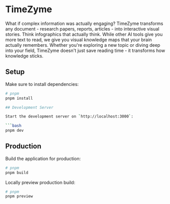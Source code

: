 # TimeZyme

What if complex information was actually engaging? TimeZyme transforms any document - research papers, reports, articles - into interactive visual stories. Think infographics that actually think. While other AI tools give you more text to read, we give you visual knowledge maps that your brain actually remembers. Whether you're exploring a new topic or diving deep into your field, TimeZyme doesn't just save reading time - it transforms how knowledge sticks.

## Setup

Make sure to install dependencies:

````bash
# pnpm
pnpm install

## Development Server

Start the development server on `http://localhost:3000`:

```bash
pnpm dev
````

## Production

Build the application for production:

```bash
# pnpm
pnpm build
```

Locally preview production build:

```bash
# pnpm
pnpm preview
```
